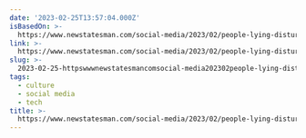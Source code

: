 ```yaml
---
date: '2023-02-25T13:57:04.000Z'
isBasedOn: >-
  https://www.newstatesman.com/social-media/2023/02/people-lying-disturbing-tiktok-social-media
link: >-
  https://www.newstatesman.com/social-media/2023/02/people-lying-disturbing-tiktok-social-media
slug: >-
  2023-02-25-httpswwwnewstatesmancomsocial-media202302people-lying-disturbing-tiktok-social-media
tags:
  - culture
  - social media
  - tech
title: >-
  https://www.newstatesman.com/social-media/2023/02/people-lying-disturbing-tiktok-social-media
---
```


